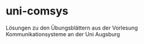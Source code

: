 # uni-comsys
Lösungen zu den Übungsblättern aus der Vorlesung Kommunikationsysteme an der Uni Augsburg
